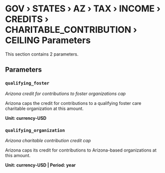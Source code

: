 # GOV › STATES › AZ › TAX › INCOME › CREDITS › CHARITABLE_CONTRIBUTION › CEILING Parameters

This section contains 2 parameters.

## Parameters

### `qualifying_foster`
*Arizona credit for contributions to foster organizations cap*

Arizona caps the credit for contributions to a qualifying foster care charitable organization at this amount.

**Unit: currency-USD**


### `qualifying_organization`
*Arizona charitable contribution credit cap*

Arizona caps its credit for contributions to Arizona-based organizations at this amount.

**Unit: currency-USD | Period: year**

